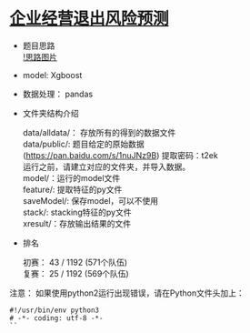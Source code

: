 # [企业经营退出风险预测](http://www.datafountain.cn/#/competitions/271/intro)

+ 题目思路  
    [!思路图片](./企业风险预测.png)
+ model:    Xgboost
+ 数据处理： pandas

+ 文件夹结构介绍

    data/alldata/： 存放所有的得到的数据文件     
    data/public/: 题目给定的原始数据     
    (https://pan.baidu.com/s/1nuJNz9B) 
    提取密码：t2ek   
    运行之前，请建立对应的文件夹，并导入数据。   
    model/：运行的model文件   
    feature/: 提取特征的py文件     
    saveModel/: 保存model，可以不使用       
    stack/: stacking特征的py文件     
    xresult/：存放输出结果的文件

+ 排名

    初赛： 43 / 1192 (571个队伍)     
    复赛： 25 / 1192 (569个队伍)

注意：
如果使用python2运行出现错误，请在Python文件头加上：
```
#!/usr/bin/env python3
# -*- coding: utf-8 -*-
``
